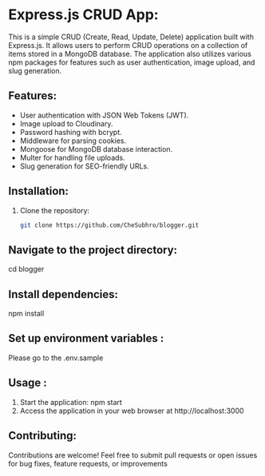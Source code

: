 # Express.js CRUD App:

This is a simple CRUD (Create, Read, Update, Delete) application built with Express.js. It allows users to perform CRUD operations on a collection of items stored in a MongoDB database. The application also utilizes various npm packages for features such as user authentication, image upload, and slug generation.

## Features:

- User authentication with JSON Web Tokens (JWT).
- Image upload to Cloudinary.
- Password hashing with bcrypt.
- Middleware for parsing cookies.
- Mongoose for MongoDB database interaction.
- Multer for handling file uploads.
- Slug generation for SEO-friendly URLs.

## Installation:

1. Clone the repository:

   ```bash
   git clone https://github.com/CheSubhro/blogger.git

## Navigate to the project directory:
cd blogger

## Install dependencies:
npm install

## Set up environment variables :
Please go to the .env.sample

## Usage :
1) Start the application: npm start
2) Access the application in your web browser at http://localhost:3000

## Contributing:
Contributions are welcome! Feel free to submit pull requests or open issues for bug fixes, feature requests, or improvements




